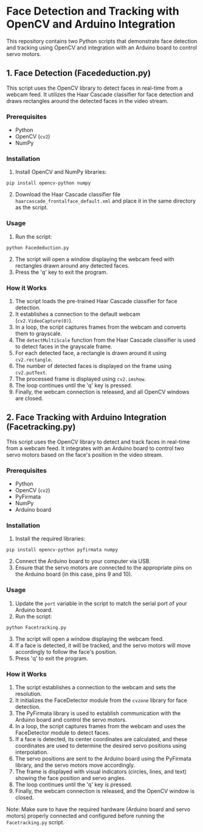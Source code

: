 
# Face Detection and Tracking with OpenCV and Arduino Integration

This repository contains two Python scripts that demonstrate face detection and tracking using OpenCV and integration with an Arduino board to control servo motors.

## 1. Face Detection (Facededuction.py)

This script uses the OpenCV library to detect faces in real-time from a webcam feed. It utilizes the Haar Cascade classifier for face detection and draws rectangles around the detected faces in the video stream.

### Prerequisites

- Python
- OpenCV (`cv2`)
- NumPy

### Installation

1. Install OpenCV and NumPy libraries:

```
pip install opencv-python numpy
```

2. Download the Haar Cascade classifier file `haarcascade_frontalface_default.xml` and place it in the same directory as the script.

### Usage

1. Run the script:

```
python Facededuction.py
```

2. The script will open a window displaying the webcam feed with rectangles drawn around any detected faces.
3. Press the 'q' key to exit the program.

### How it Works

1. The script loads the pre-trained Haar Cascade classifier for face detection.
2. It establishes a connection to the default webcam (`cv2.VideoCapture(0)`).
3. In a loop, the script captures frames from the webcam and converts them to grayscale.
4. The `detectMultiScale` function from the Haar Cascade classifier is used to detect faces in the grayscale frame.
5. For each detected face, a rectangle is drawn around it using `cv2.rectangle`.
6. The number of detected faces is displayed on the frame using `cv2.putText`.
7. The processed frame is displayed using `cv2.imshow`.
8. The loop continues until the 'q' key is pressed.
9. Finally, the webcam connection is released, and all OpenCV windows are closed.

## 2. Face Tracking with Arduino Integration (Facetracking.py)

This script uses the OpenCV library to detect and track faces in real-time from a webcam feed. It integrates with an Arduino board to control two servo motors based on the face's position in the video stream.

### Prerequisites

- Python
- OpenCV (`cv2`)
- PyFirmata
- NumPy
- Arduino board

### Installation

1. Install the required libraries:

```
pip install opencv-python pyfirmata numpy
```

2. Connect the Arduino board to your computer via USB.
3. Ensure that the servo motors are connected to the appropriate pins on the Arduino board (in this case, pins 9 and 10).

### Usage

1. Update the `port` variable in the script to match the serial port of your Arduino board.
2. Run the script:

```
python Facetracking.py
```

3. The script will open a window displaying the webcam feed.
4. If a face is detected, it will be tracked, and the servo motors will move accordingly to follow the face's position.
5. Press 'q' to exit the program.

### How it Works

1. The script establishes a connection to the webcam and sets the resolution.
2. It initializes the FaceDetector module from the `cvzone` library for face detection.
3. The PyFirmata library is used to establish communication with the Arduino board and control the servo motors.
4. In a loop, the script captures frames from the webcam and uses the FaceDetector module to detect faces.
5. If a face is detected, its center coordinates are calculated, and these coordinates are used to determine the desired servo positions using interpolation.
6. The servo positions are sent to the Arduino board using the PyFirmata library, and the servo motors move accordingly.
7. The frame is displayed with visual indicators (circles, lines, and text) showing the face position and servo angles.
8. The loop continues until the 'q' key is pressed.
9. Finally, the webcam connection is released, and the OpenCV window is closed.

Note: Make sure to have the required hardware (Arduino board and servo motors) properly connected and configured before running the `Facetracking.py` script.
```
